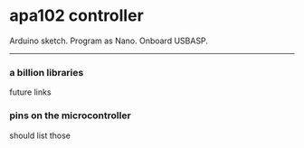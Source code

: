
# apa102 controller

Arduino sketch. Program as Nano. Onboard USBASP.

***

### a billion libraries

future links

### pins on the microcontroller

should list those
